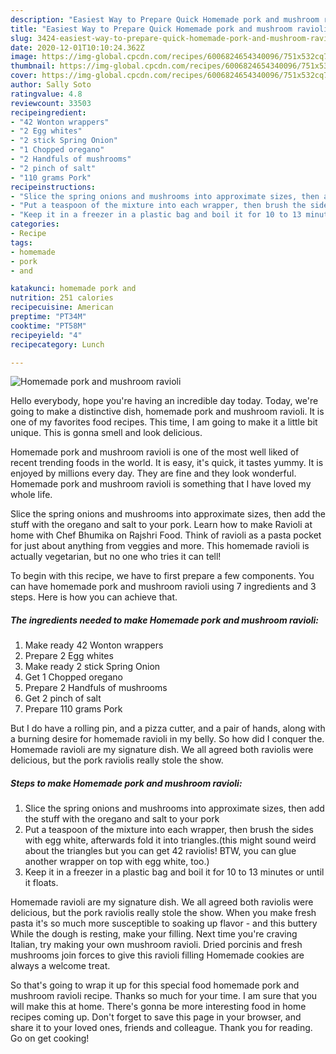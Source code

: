```yaml
---
description: "Easiest Way to Prepare Quick Homemade pork and mushroom ravioli"
title: "Easiest Way to Prepare Quick Homemade pork and mushroom ravioli"
slug: 3424-easiest-way-to-prepare-quick-homemade-pork-and-mushroom-ravioli
date: 2020-12-01T10:10:24.362Z
image: https://img-global.cpcdn.com/recipes/6006824654340096/751x532cq70/homemade-pork-and-mushroom-ravioli-recipe-main-photo.jpg
thumbnail: https://img-global.cpcdn.com/recipes/6006824654340096/751x532cq70/homemade-pork-and-mushroom-ravioli-recipe-main-photo.jpg
cover: https://img-global.cpcdn.com/recipes/6006824654340096/751x532cq70/homemade-pork-and-mushroom-ravioli-recipe-main-photo.jpg
author: Sally Soto
ratingvalue: 4.8
reviewcount: 33503
recipeingredient:
- "42 Wonton wrappers"
- "2 Egg whites"
- "2 stick Spring Onion"
- "1 Chopped oregano"
- "2 Handfuls of mushrooms"
- "2 pinch of salt"
- "110 grams Pork"
recipeinstructions:
- "Slice the spring onions and mushrooms into approximate sizes, then add the stuff with the oregano and salt to your pork"
- "Put a teaspoon of the mixture into each wrapper, then brush the sides with egg white, afterwards fold it into triangles.(this might sound weird about the triangles but you can get 42 raviolis! BTW, you can glue another wrapper on top with egg white, too.)"
- "Keep it in a freezer in a plastic bag and boil it for 10 to 13 minutes or until it floats."
categories:
- Recipe
tags:
- homemade
- pork
- and

katakunci: homemade pork and 
nutrition: 251 calories
recipecuisine: American
preptime: "PT34M"
cooktime: "PT58M"
recipeyield: "4"
recipecategory: Lunch

---
```



![Homemade pork and mushroom ravioli](https://img-global.cpcdn.com/recipes/6006824654340096/751x532cq70/homemade-pork-and-mushroom-ravioli-recipe-main-photo.jpg)

Hello everybody, hope you're having an incredible day today. Today, we're going to make a distinctive dish, homemade pork and mushroom ravioli. It is one of my favorites food recipes. This time, I am going to make it a little bit unique. This is gonna smell and look delicious.

Homemade pork and mushroom ravioli is one of the most well liked of recent trending foods in the world. It is easy, it's quick, it tastes yummy. It is enjoyed by millions every day. They are fine and they look wonderful. Homemade pork and mushroom ravioli is something that I have loved my whole life.

Slice the spring onions and mushrooms into approximate sizes, then add the stuff with the oregano and salt to your pork. Learn how to make Ravioli at home with Chef Bhumika on Rajshri Food. Think of ravioli as a pasta pocket for just about anything from veggies and more. This homemade ravioli is actually vegetarian, but no one who tries it can tell!


To begin with this recipe, we have to first prepare a few components. You can have homemade pork and mushroom ravioli using 7 ingredients and 3 steps. Here is how you can achieve that.

<!--inarticleads1-->

##### The ingredients needed to make Homemade pork and mushroom ravioli:

1. Make ready 42 Wonton wrappers
1. Prepare 2 Egg whites
1. Make ready 2 stick Spring Onion
1. Get 1 Chopped oregano
1. Prepare 2 Handfuls of mushrooms
1. Get 2 pinch of salt
1. Prepare 110 grams Pork


But I do have a rolling pin, and a pizza cutter, and a pair of hands, along with a burning desire for homemade ravioli in my belly. So how did I conquer the. Homemade ravioli are my signature dish. We all agreed both raviolis were delicious, but the pork raviolis really stole the show. 

<!--inarticleads2-->

##### Steps to make Homemade pork and mushroom ravioli:

1. Slice the spring onions and mushrooms into approximate sizes, then add the stuff with the oregano and salt to your pork
1. Put a teaspoon of the mixture into each wrapper, then brush the sides with egg white, afterwards fold it into triangles.(this might sound weird about the triangles but you can get 42 raviolis! BTW, you can glue another wrapper on top with egg white, too.)
1. Keep it in a freezer in a plastic bag and boil it for 10 to 13 minutes or until it floats.


Homemade ravioli are my signature dish. We all agreed both raviolis were delicious, but the pork raviolis really stole the show. When you make fresh pasta it&#39;s so much more susceptible to soaking up flavor - and this buttery While the dough is resting, make your filling. Next time you&#39;re craving Italian, try making your own mushroom ravioli. Dried porcinis and fresh mushrooms join forces to give this ravioli filling Homemade cookies are always a welcome treat. 

So that's going to wrap it up for this special food homemade pork and mushroom ravioli recipe. Thanks so much for your time. I am sure that you will make this at home. There's gonna be more interesting food in home recipes coming up. Don't forget to save this page in your browser, and share it to your loved ones, friends and colleague. Thank you for reading. Go on get cooking!
